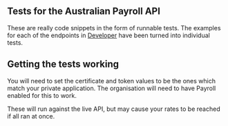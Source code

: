 ## Tests for the Australian Payroll API
These are really code snippets in the form of runnable tests. The examples for each of the endpoints in [Developer](http://developer.xero.com/documentation/payroll-api/overview/) have been turned into individual tests.

## Getting the tests working

You will need to set the certificate and token values to be the ones which match your private application. The organisation will need to have Payroll enabled for this to work.

These will run against the live API, but may cause your rates to be reached if all ran at once.

